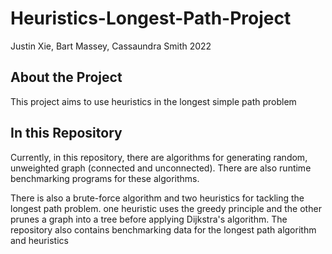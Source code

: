 # Heuristics-Longest-Path-Project
Justin Xie, Bart Massey, Cassaundra Smith 2022

## About the Project
This project aims to use heuristics in the longest simple path problem

## In this Repository
Currently, in this repository, there are algorithms for generating random, unweighted graph (connected and unconnected). There are also runtime benchmarking programs for these algorithms.

There is also a brute-force algorithm and two heuristics for tackling the longest path problem. one heuristic uses the greedy principle and the other prunes a graph into a tree before applying Dijkstra's algorithm. The repository also contains benchmarking data for the longest path algorithm and heuristics
